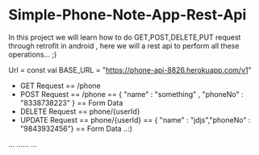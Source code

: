 # Simple-Phone-Note-App-Rest-Api

In this project we will learn how to do GET,POST,DELETE,PUT request through retrofit in android , here we will a rest api to perform all these operations... ;)

Url =  const val BASE_URL = "https://phone-api-8826.herokuapp.com/v1"

- GET Request == /phone
- POST Request == /phone == { "name" : "something" , "phoneNo" : "8338738223" }  == Form Data
- DELETE Request == phone/{userId} 
- UPDATE Request ==  phone/{userId} == { "name" : "jdjs","phoneNo" : "9843932456"} == Form Data ..:)

...
......
...

